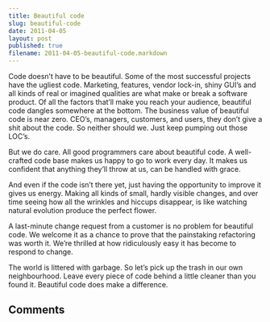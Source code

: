 ```yaml
---
title: Beautiful code
slug: beautiful-code
date: 2011-04-05
layout: post
published: true
filename: 2011-04-05-beautiful-code.markdown
---
```

<!-- *********************************************************************
**                                                                      **
** To add a comment, scroll to the bottom and use the comment template. **
** Then save the file and send me a pull request.                       **
**                                                                      **
***********************************************************************-->

Code doesn’t have to be beautiful. Some of the most successful projects have the ugliest code. Marketing, features, vendor lock-in, shiny GUI’s and all kinds of real or imagined qualities are what make or break a software product. Of all the factors that’ll make you reach your audience, beautiful code dangles somewhere at the bottom. The business value of beautiful code is near zero. CEO’s, managers, customers, and users, they don’t give a shit about the code. So neither should we. Just keep pumping out those LOC’s.

But we do care. All good programmers care about beautiful code. A well-crafted code base makes us happy to go to work every day. It makes us confident that anything they’ll throw at us, can be handled with grace.

And even if the code isn’t there yet, just having the opportunity to improve it gives us energy. Making all kinds of small, hardly visible changes, and over time seeing how all the wrinkles and hiccups disappear, is like watching natural evolution produce the perfect flower.

A last-minute change request from a customer is no problem for beautiful code. We welcome it as a chance to prove that the painstaking refactoring was worth it. We’re thrilled at how ridiculously easy it has become to respond to change.

The world is littered with garbage. So let’s pick up the trash in our own neighbourhood. Leave every piece of code behind a little cleaner than you found it. Beautiful code does make a difference.

## Comments

<!-- To add a comment, copy this template: (don't worry about markup, I'll clean it up if need be)

### [YOUR NAME](YOUR URL) - YYY/MM/DD
YOUR COMMENT TEXT HERE....

-->
